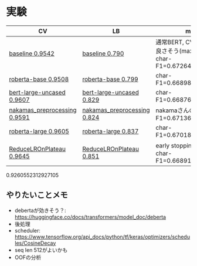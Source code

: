 # 実験

|CV|LB|memo|
|--|--|--|
|[baseline 0.9542]|[baseline 0.790]|通常BERT, CVはaverageが良さそう(maxで0.785), char-F1=0.672645961766973|
|[roberta-base 0.9508]|[roberta-base 0.799]|char-F1=0.6689833520418732|
|[bert-large-uncased 0.9607]|[bert-large-uncased 0.829]|char-F1=0.6687693274319445|
|[nakamas_preprocessing 0.9591]|[nakamas_preprocessing 0.824]|nakamaさんの前処理, char-F1=0.6713626297362645|
|[roberta-large 0.9605]|[roberta-large 0.837]|char-F1=0.6701872630210779|
|[ReduceLROnPlateau 0.9645]|[ReduceLROnPlateau 0.851]|early stoppingをf1 scoreで, char-F1=0.6689132958966747|

[baseline 0.9542]:https://www.kaggle.com/takamichitoda/nbme-train-transformer-on-tpu?scriptVersionId=87207206
[baseline 0.790]:https://www.kaggle.com/takamichitoda/nbme-infer-transformer-on-gpu?scriptVersionId=87259061
[roberta-base 0.9508]:https://www.kaggle.com/takamichitoda/nbme-train-transformer-on-tpu?scriptVersionId=87293546
[roberta-base 0.799]:https://www.kaggle.com/takamichitoda/nbme-infer-transformer-on-gpu?scriptVersionId=87343942
[bert-large-uncased 0.9607]:https://www.kaggle.com/takamichitoda/nbme-train-transformer-on-tpu?scriptVersionId=87343891
[bert-large-uncased 0.829]:https://www.kaggle.com/takamichitoda/nbme-infer-transformer-on-gpu?scriptVersionId=87346757
[nakamas_preprocessing 0.9591]:https://www.kaggle.com/takamichitoda/nbme-train-transformer-on-tpu?scriptVersionId=87349915
[nakamas_preprocessing 0.824]:https://www.kaggle.com/takamichitoda/nbme-infer-transformer-on-gpu?scriptVersionId=87352776
[roberta-large 0.9605]:https://www.kaggle.com/takamichitoda/nbme-train-transformer-on-tpu?scriptVersionId=87353216
[roberta-large 0.837]:https://www.kaggle.com/takamichitoda/nbme-infer-transformer-on-gpu?scriptVersionId=87355488
[ReduceLROnPlateau 0.9645]:https://www.kaggle.com/takamichitoda/nbme-train-transformer-on-tpu?scriptVersionId=87357727
[ReduceLROnPlateau 0.851]:https://www.kaggle.com/takamichitoda/nbme-infer-transformer-on-gpu?scriptVersionId=87360960


0.9260552312927105

## やりたいことメモ
- debertaが効きそう？: https://huggingface.co/docs/transformers/model_doc/deberta
- 後処理
- scheduler: https://www.tensorflow.org/api_docs/python/tf/keras/optimizers/schedules/CosineDecay
- seq len 512がよいかも
- OOFの分析
